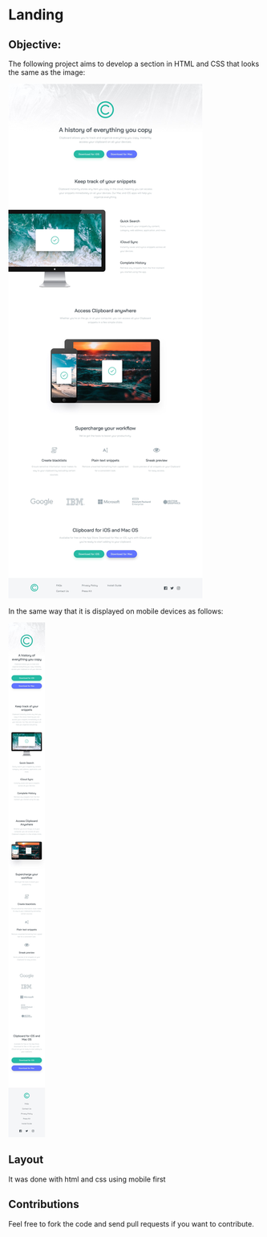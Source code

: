 # Landing

## Objective:
The following project aims to develop a section in HTML and CSS that looks the same as the image:

![Image desktop](./design/desktop-design.jpg)

In the same way that it is displayed on mobile devices as follows:

![Image mobile](./design/mobile-design.jpg)

## Layout
It was done with html and css using mobile first

## Contributions
Feel free to fork the code and send pull requests if you want to contribute.